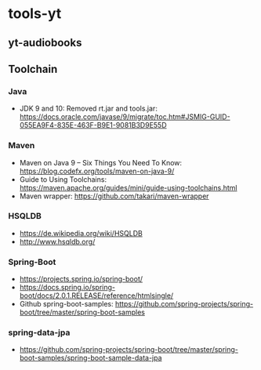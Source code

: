 # tools-yt

## yt-audiobooks

## Toolchain

### Java 
* JDK 9 and 10: Removed rt.jar and tools.jar: https://docs.oracle.com/javase/9/migrate/toc.htm#JSMIG-GUID-055EA9F4-835E-463F-B9E1-9081B3D9E55D

### Maven
* Maven on Java 9 – Six Things You Need To Know: https://blog.codefx.org/tools/maven-on-java-9/
* Guide to Using Toolchains: https://maven.apache.org/guides/mini/guide-using-toolchains.html
* Maven wrapper: https://github.com/takari/maven-wrapper


### HSQLDB
* https://de.wikipedia.org/wiki/HSQLDB
* http://www.hsqldb.org/

### Spring-Boot
* https://projects.spring.io/spring-boot/
* https://docs.spring.io/spring-boot/docs/2.0.1.RELEASE/reference/htmlsingle/
* Github spring-boot-samples:  https://github.com/spring-projects/spring-boot/tree/master/spring-boot-samples

### spring-data-jpa
* https://github.com/spring-projects/spring-boot/tree/master/spring-boot-samples/spring-boot-sample-data-jpa

